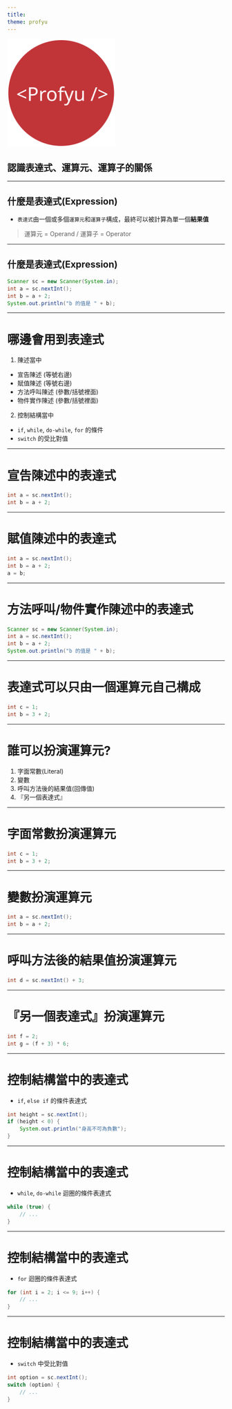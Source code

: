 ```yaml
---
title:  
theme: profyu
---
```


<!-- .slide: data-background="assets/background.png" -->
<img style='border:none;background:none;box-shadow:none;' src='assets/logo.svg' width="250"/>

## 認識表達式、運算元、運算子的關係

---

## 什麼是表達式(Expression)

* `表達式`由一個或多個`運算元`和`運算子`構成，最終可以被計算為單一個**結果值**

> 運算元 = Operand / 運算子 = Operator

---

## 什麼是表達式(Expression)

```java
Scanner sc = new Scanner(System.in);
int a = sc.nextInt();
int b = a + 2;
System.out.println("b 的值是 " + b);
```

---

# 哪邊會用到表達式

1. 陳述當中
  * 宣告陳述 (等號右邊)
  * 賦值陳述 (等號右邊)
  * 方法呼叫陳述 (參數/括號裡面)
  * 物件實作陳述 (參數/括號裡面)
2. 控制結構當中
  * `if`, `while`, `do-while`, `for` 的條件
  * `switch` 的受比對值

---

# 宣告陳述中的表達式

```java
int a = sc.nextInt();
int b = a + 2;
```

---

# 賦值陳述中的表達式

```java
int a = sc.nextInt();
int b = a + 2;
a = b;
```

---

# 方法呼叫/物件實作陳述中的表達式

```java
Scanner sc = new Scanner(System.in);
int a = sc.nextInt();
int b = a + 2;
System.out.println("b 的值是 " + b);
```

---

# 表達式可以只由一個運算元自己構成

```java
int c = 1;
int b = 3 + 2;
```

---

# 誰可以扮演運算元?

1. 字面常數(Literal)
2. 變數
3. 呼叫方法後的結果值(回傳值)
4. 『另一個表達式』

---

# 字面常數扮演運算元

```java
int c = 1;
int b = 3 + 2;
```

---

# 變數扮演運算元

```java
int a = sc.nextInt();
int b = a + 2;
```

---

# 呼叫方法後的結果值扮演運算元

```java
int d = sc.nextInt() + 3;
```

---

# 『另一個表達式』扮演運算元

```java
int f = 2;
int g = (f + 3) * 6;
```

---

# 控制結構當中的表達式

* `if`, `else if` 的條件表達式

```java
int height = sc.nextInt();
if (height < 0) {
    System.out.println("身高不可為負數");
}
```

---

# 控制結構當中的表達式

* `while`, `do-while` 迴圈的條件表達式
```java
while (true) {
    // ...
}
```

---

# 控制結構當中的表達式

* `for` 迴圈的條件表達式

```java
for (int i = 2; i <= 9; i++) {
    // ...
}
```

---

# 控制結構當中的表達式

* `switch` 中受比對值

```java
int option = sc.nextInt();
switch (option) {
    // ...
}
```
